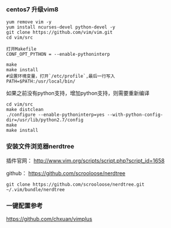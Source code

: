 
### centos7 升级vim8

```
yum remove vim -y
yum install ncurses-devel python-devel -y
git clone https://github.com/vim/vim.git
cd vim/src

打开Makefile
CONF_OPT_PYTHON = --enable-pythoninterp

make
make install
#设置环境变量，打开`/etc/profile`,最后一行写入
PATH=$PATH:/usr/local/bin/
```

如果之前没有python支持，增加python支持，则需要重新编译

```
cd vim/src
make distclean
./configure --enable-pythoninterp=yes --with-python-config-dir=/usr/lib/python2.7/config
make
make install
```

### 安装文件浏览器nerdtree

插件官网： http://www.vim.org/scripts/script.php?script_id=1658

github： https://github.com/scrooloose/nerdtree

```
git clone https://github.com/scrooloose/nerdtree.git ~/.vim/bundle/nerdtree
```

### 一键配置参考
https://github.com/chxuan/vimplus
